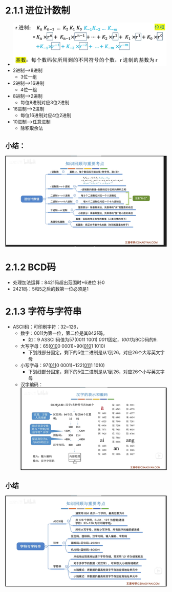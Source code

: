 # 2.1.1 进位计数制
- ![](image/2021-09-12-08-22-24.png)
- 2进制-->8进制
  - 3位一组
- 2进制-->16进制
  - 4位一组
- 8进制-->2进制
  - 每位8进制对应3位2进制
- 16进制-->2进制
  - 每位16进制对应4位2进制
- 10进制-->任意进制
  - 除积取余法
## 小结：
![](image/2021-09-12-08-42-38.png)

# 2.1.2 BCD码
- 处理加法运算：8421码超出范围时+6进位 补0
- 2421码：5和5之后的数第一位必须是1

# 2.1.3 字符与字符串
- ASCII码：可印刷字符：32~126，
  - 数字：0011为第一位，第二位是其8421码。  
    - 如：9 ASSCII码值为57(0011 1001) *0011*固定，*1001*为BCD码的9.
  - 大写字母：65(<u>010</u>0 0001)~90(<u>010</u>1 1010)
    - 下划线部分固定，剩下的5位二进制是从1到26，对应26个大写英文字母
  - 小写字母：97(<u>011</u>0 0001)~122(<u>011</u>1 1010)
    - 下划线部分固定，剩下的5位二进制是从1到26，对应26个小写英文字母
  - 汉字编码：
    ![](image/2021-09-12-09-32-27.png)
## 小结
![](image/2021-09-12-09-35-30.png)